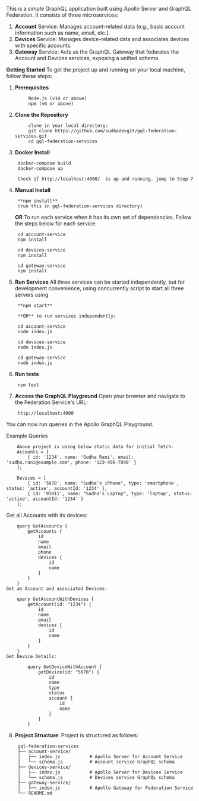 This is a simple GraphQL application built using Apollo Server and GraphQL Federation. It consists of three microservices:

1. **Account** Service: Manages account-related data (e.g., basic account information such as name, email, etc.).
2. **Devices** Service: Manages device-related data and associates devices with specific accounts.
3. **Gateway** Service: Acts as the GraphQL Gateway that federates the Account and Devices services, exposing a unified schema.
   

**Getting Started**
    To get the project up and running on your local machine, follow these steps:

1. **Prerequisites**

            Node.js (v14 or above)
            npm (v6 or above)

2. **Clone the Repository**

            clone in your local directory:
            git clone https://github.com/sudhadevgit/gql-federation-services.git
            cd gql-federation-services

4. **Docker Install**
        
        docker-compose build
        docker-compose up

        Check if http://localhost:4000/  is up and running, jump to Step 7

4. **Manual Install**
        
        **npm install**
        (run this in gql-federation-services directory)

    
    **OR** To run each service when it has its own set of dependencies. Follow the steps below for each service:

        cd account-service
        npm install

        cd devices-service
        npm install

        cd gateway-service
        npm install

5. **Run Services**
    All three services can be started independently, but for development convenience, using concurrently script to start all three servers using

        **npm start**

        **OR** to run services independently:

        cd account-service
        node index.js

        cd devices-service
        node index.js

        cd gateway-service
        node index.js

6. **Run tests**
    
        npm test 

7. **Access the GraphQL Playground**
   Open your browser and navigate to the Federation Service's URL:

        http://localhost:4000

  You can now run queries in the Apollo GraphQL Playground.

Example Queries

        Above project is using below static data for initial fetch:
        Accounts = [
            { id: '1234', name: 'Sudha Rani', email: 'sudha.rani@example.com', phone: '123-456-7890' }
        ];
        
        Devices = [
            { id: '5678', name: "Sudha's iPhone", type: 'smartphone', status: 'active', accountId: '1234' },
            { id: '91011', name: "Sudha's Laptop", type: 'laptop', status: 'active', accountId: '1234' }
        ];

Get all Accounts with its devices:

        query GetAccounts {
            getAccounts {
                id
                name
                email
                phone
                devices {
                    id
                    name
                }
            }
        }
    Get an Account and associated Devices:

        query GetAccountWithDevices {
            getAccount(id: "1234") {
                id
                name
                email
                devices {
                    id
                    name
                }
            }
        }
    Get Device Details:

            query GetDeviceWithAccount {
                getDevice(id: "5678") {
                    id
                    name
                    type
                    status
                    account {
                        id
                        name
                    }
                }
            }

8. **Project Structure**:   Project is structured as follows:

        gql-federation-services
        ├── account-service/
        │   ├── index.js           # Apollo Server for Account Service
        │   └── schema.js          # Account service GraphQL schema
        ├── devices-service/
        │   ├── index.js           # Apollo Server for Devices Service
        │   └── schema.js          # Devices service GraphQL schema
        ├── gateway-service/
        │   ├── index.js           # Apollo Gateway for Federation Service
        └── README.md
   

